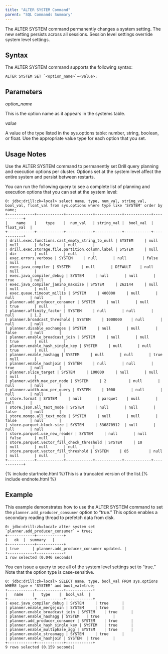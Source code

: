 ```yaml
---
title: "ALTER SYSTEM Command"
parent: "SQL Commands Summary"
---
```

The ALTER SYSTEM command permanently changes a system setting. The new setting
persists across all sessions. Session level settings override system level
settings.

## Syntax

The ALTER SYSTEM command supports the following syntax:

    ALTER SYSTEM SET `<option_name>`=<value>;

## Parameters

*option_name*

This is the option name as it appears in the systems table.

_value_

A value of the type listed in the sys.options table: number, string, boolean,
or float. Use the appropriate value type for each option that you set.

## Usage Notes

Use the ALTER SYSTEM command to permanently set Drill query planning and
execution options per cluster. Options set at the system level affect the
entire system and persist between restarts.

You can run the following query to see a complete list of planning and
execution options that you can set at the system level:

    0: jdbc:drill:zk=local> select name, type, num_val, string_val, bool_val, float_val from sys.options where type like 'SYSTEM' order by name;
    +------------+------------+------------+------------+------------+------------+
    |    name    |    type    |  num_val   | string_val |  bool_val  | float_val  |
    +------------+------------+------------+------------+------------+------------+
    | drill.exec.functions.cast_empty_string_to_null | SYSTEM     | null       | null       | false      | null       |
    | drill.exec.storage.file.partition.column.label | SYSTEM     | null       | dir        | null       | null       |
    | exec.errors.verbose | SYSTEM     | null       | null       | false      | null       |
    | exec.java_compiler | SYSTEM     | null       | DEFAULT    | null       | null       |
    | exec.java_compiler_debug | SYSTEM     | null       | null       | true       | null       |
    | exec.java_compiler_janino_maxsize | SYSTEM     | 262144     | null       | null       | null       |
    | exec.queue.timeout_millis | SYSTEM     | 400000     | null       | null       | null       |
    | planner.add_producer_consumer | SYSTEM     | null       | null       | true       | null       |
    | planner.affinity_factor | SYSTEM     | null       | null       | null       | 1.2        |
    | planner.broadcast_threshold | SYSTEM     | 1000000    | null       | null       | null       |
    | planner.disable_exchanges | SYSTEM     | null       | null       | false      | null       |
    | planner.enable_broadcast_join | SYSTEM     | null       | null       | true       | null       |
    | planner.enable_hash_single_key | SYSTEM     | null       | null       | true       | null       |
    | planner.enable_hashagg | SYSTEM     | null       | null       | true       | null       |
    | planner.enable_hashjoin | SYSTEM     | null       | null       | true       | null       |
    | planner.slice_target | SYSTEM     | 100000     | null       | null       | null       |
    | planner.width.max_per_node | SYSTEM     | 2          | null       | null       | null       |
    | planner.width.max_per_query | SYSTEM     | 1000       | null       | null       | null       |
    | store.format | SYSTEM     | null       | parquet    | null       | null       |
    | store.json.all_text_mode | SYSTEM     | null       | null       | false      | null       |
    | store.mongo.all_text_mode | SYSTEM     | null       | null       | false      | null       |
    | store.parquet.block-size | SYSTEM     | 536870912  | null       | null       | null       |
    | store.parquet.use_new_reader | SYSTEM     | null       | null       | false      | null       |
    | store.parquet.vector_fill_check_threshold | SYSTEM     | 10         | null       | null       | null       |
    | store.parquet.vector_fill_threshold | SYSTEM     | 85         | null       | null       | null       |
    +------------+------------+------------+------------+------------+------------+

{% include startnote.html %}This is a truncated version of the list.{% include endnote.html %}

## Example

This example demonstrates how to use the ALTER SYSTEM command to set the
`planner.add_producer_consumer` option to “true.” This option enables a
secondary reading thread to prefetch data from disk.

    0: jdbc:drill:zk=local> alter system set `planner.add_producer_consumer` = true;
    +------------+------------+
    |   ok  |  summary   |
    +------------+------------+
    | true      | planner.add_producer_consumer updated. |
    +------------+------------+
    1 row selected (0.046 seconds)

You can issue a query to see all of the system level settings set to “true.”
Note that the option type is case-sensitive.

    0: jdbc:drill:zk=local> SELECT name, type, bool_val FROM sys.options WHERE type = 'SYSTEM' and bool_val=true;
    +------------+------------+------------+
    |   name    |   type    |  bool_val  |
    +------------+------------+------------+
    | exec.java_compiler_debug | SYSTEM     | true      |
    | planner.enable_mergejoin | SYSTEM     | true      |
    | planner.enable_broadcast_join | SYSTEM    | true      |
    | planner.enable_hashagg | SYSTEM   | true      |
    | planner.add_producer_consumer | SYSTEM    | true      |
    | planner.enable_hash_single_key | SYSTEM   | true      |
    | planner.enable_multiphase_agg | SYSTEM    | true      |
    | planner.enable_streamagg | SYSTEM     | true      |
    | planner.enable_hashjoin | SYSTEM  | true      |
    +------------+------------+------------+
    9 rows selected (0.159 seconds)

  

